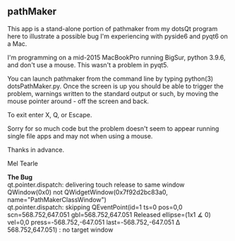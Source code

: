 ## pathMaker 
This app is a stand-alone portion of pathmaker from my dotsQt program here to illustrate a possible bug I'm experiencing with pyside6 and pyqt6 on a Mac.

I'm programming on a mid-2015 MacBookPro running
BigSur, python 3.9.6, and don't use a mouse. This wasn't a problem in pyqt5.

You can launch pathmaker from the command line by typing python(3) dotsPathMaker.py. Once the screen is up you should be able to trigger the 
problem, warnings written to the standard output or such, by moving the mouse pointer around - off the screen and back.

To exit enter X, Q, or Escape.

Sorry for so much code but the problem doesn't seem to appear running single file apps and may not when using a mouse.

Thanks in advance.

Mel Tearle

**The Bug**		
qt.pointer.dispatch: delivering touch release to same window QWindow(0x0) not QWidgetWindow(0x7f92d2bc83a0, name="PathMakerClassWindow")  
qt.pointer.dispatch: skipping QEventPoint(id=1 ts=0 pos=0,0 scn=568.752,647.051 gbl=568.752,647.051 Released ellipse=(1x1 ∡ 0) vel=0,0 press=-568.752,-647.051 last=-568.752,-647.051 Δ 568.752,647.051) : no target window


